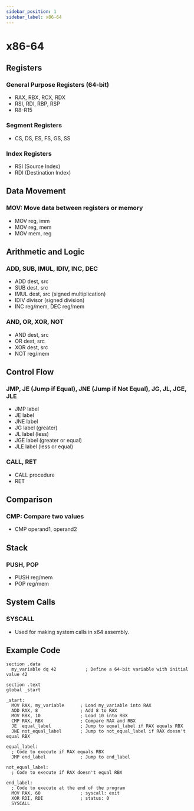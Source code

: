 ```yaml
---
sidebar_position: 1
sidebar_label: x86-64
---
```


# x86-64

## Registers

### General Purpose Registers (64-bit)

- RAX, RBX, RCX, RDX
- RSI, RDI, RBP, RSP
- R8-R15

### Segment Registers

- CS, DS, ES, FS, GS, SS

### Index Registers

- RSI (Source Index)
- RDI (Destination Index)

## Data Movement

### MOV: Move data between registers or memory

- MOV reg, imm
- MOV reg, mem
- MOV mem, reg

## Arithmetic and Logic

### ADD, SUB, IMUL, IDIV, INC, DEC

- ADD dest, src
- SUB dest, src
- IMUL dest, src (signed multiplication)
- IDIV divisor (signed division)
- INC reg/mem, DEC reg/mem

### AND, OR, XOR, NOT

- AND dest, src
- OR dest, src
- XOR dest, src
- NOT reg/mem

## Control Flow

### JMP, JE (Jump if Equal), JNE (Jump if Not Equal), JG, JL, JGE, JLE

- JMP label
- JE label
- JNE label
- JG label (greater)
- JL label (less)
- JGE label (greater or equal)
- JLE label (less or equal)

### CALL, RET

- CALL procedure
- RET

## Comparison

### CMP: Compare two values

- CMP operand1, operand2

## Stack

### PUSH, POP

- PUSH reg/mem
- POP reg/mem

## System Calls

### SYSCALL

- Used for making system calls in x64 assembly.

## Example Code

```asm6502
section .data
  my_variable dq 42           ; Define a 64-bit variable with initial value 42

section .text
global _start

_start:
  MOV RAX, my_variable      ; Load my_variable into RAX
  ADD RAX, 8                ; Add 8 to RAX
  MOV RBX, 10               ; Load 10 into RBX
  CMP RAX, RBX              ; Compare RAX and RBX
  JE  equal_label           ; Jump to equal_label if RAX equals RBX
  JNE not_equal_label       ; Jump to not_equal_label if RAX doesn't equal RBX

equal_label:
  ; Code to execute if RAX equals RBX
  JMP end_label             ; Jump to end_label

not_equal_label:
  ; Code to execute if RAX doesn't equal RBX

end_label:
  ; Code to execute at the end of the program
  MOV RAX, 60               ; syscall: exit
  XOR RDI, RDI              ; status: 0
  SYSCALL
```
